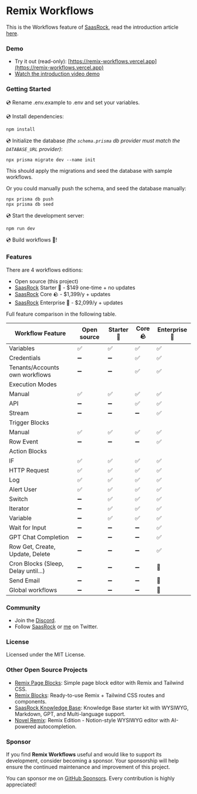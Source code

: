 # Remix Workflows

This is the Workflows feature of [SaasRock](https://saasrock.com), read the introduction article [here](https://saasrock.com/docs/articles/workflows).

### Demo

- Try it out (read-only): [https://remix-workflows.vercel.app](https://remix-workflows.vercel.app)
- [Watch the introduction video demo](https://www.loom.com/share/bdab996c089f471ab508a97ba2d506e2?sid=460e4675-57cf-4877-bec3-f048d8ffad7b)

### Getting Started

💿 Rename .env.example to .env and set your variables.

💿 Install dependencies:

```
npm install
```

💿 Initialize the database _(the `schema.prisma` db provider must match the `DATABASE_URL` provider)_:

```
npx prisma migrate dev --name init
```

This should apply the migrations and seed the database with sample workflows.

Or you could manually push the schema, and seed the database manually:

```
npx prisma db push
npx prisma db seed
```

💿 Start the development server:

```
npm run dev
```

💿 Build workflows 🎉!

### Features

There are 4 workflows editions:

- Open source (this project)
- [SaasRock](https://saasrock.com/pricing?ref=remix-workflows&utm_source=workflows-editions) Starter 🌱 - $149 one-time + no updates
- [SaasRock](https://saasrock.com/pricing?ref=remix-workflows&utm_source=workflows-editions) Core 🪨 - $1,399/y + updates
- [SaasRock](https://saasrock.com/pricing?ref=remix-workflows&utm_source=workflows-editions) Enterprise 🚀 - $2,099/y + updates

Full feature comparison in the following table.

| Workflow Feature | Open source | Starter 🌱 | Core 🪨 | Enterprise 🚀 |
| ---------------- | ----------- | --------- | ------- | -------------- |
| Variables | ✅ | ✅ | ✅ | ✅ |
| Credentials | ➖ | ➖ | ✅ | ✅ |
| Tenants/Accounts own workflows | ➖ | ➖ | ✅ | ✅ |
| Execution Modes |  |
| Manual | ✅ | ✅ | ✅ | ✅ |
| API | ➖ | ➖ | ✅ | ✅ |
| Stream | ➖ | ➖ | ➖ | ✅ |
| Trigger Blocks |  |
| Manual | ✅ | ✅ | ✅ | ✅ |
| Row Event | ➖ | ➖ | ➖ | ✅ |
| Action Blocks |  |
| IF | ✅ | ✅ | ✅ | ✅ |
| HTTP Request | ✅ | ✅ | ✅ | ✅ |
| Log | ✅ | ✅ | ✅ | ✅ |
| Alert User | ✅ | ✅ | ✅ | ✅ |
| Switch | ➖ | ✅ | ✅ | ✅ |
| Iterator | ➖ | ✅ | ✅ | ✅ |
| Variable | ➖ | ✅ | ✅ | ✅ |
| Wait for Input | ➖ | ➖ | ➖ | ✅ |
| GPT Chat Completion | ➖ | ➖ | ➖ | ✅ |
| Row Get, Create, Update, Delete | ➖ | ➖ | ➖ | ✅ |
| Cron Blocks (Sleep, Delay until...) | ➖ | ➖ | ➖ | 🚧 |
| Send Email | ➖ | ➖ | ➖ | 🚧 |
| Global workflows | ➖ | ➖ | ➖ | 🚧 |

### Community

- Join the [Discord](https://discord.gg/KMkjU2BFn9).
- Follow [SaasRock](https://twitter.com/saas_rock) or [me](https://twitter.com/AlexandroMtzG) on Twitter.

### License

Licensed under the MIT License.

### Other Open Source Projects

- [Remix Page Blocks](https://github.com/AlexandroMtzG/remix-page-blocks): Simple page block editor with Remix and Tailwind CSS.
- [Remix Blocks](https://github.com/AlexandroMtzG/remix-blocks): Ready-to-use Remix + Tailwind CSS routes and components.
- [SaasRock Knowledge Base](https://github.com/alexandroMtzG/saasrock-kb): Knowledge Base starter kit with WYSIWYG, Markdown, GPT, and Multi-language support.
- [Novel Remix](https://github.com/AlexandroMtzG/novel-remix): Remix Edition - Notion-style WYSIWYG editor with AI-powered autocompletion.

### Sponsor

If you find **Remix Workflows** useful and would like to support its development, consider becoming a sponsor. Your sponsorship will help ensure the continued maintenance and improvement of this project.

You can sponsor me on [GitHub Sponsors](https://github.com/sponsors/AlexandroMtzG). Every contribution is highly appreciated!

